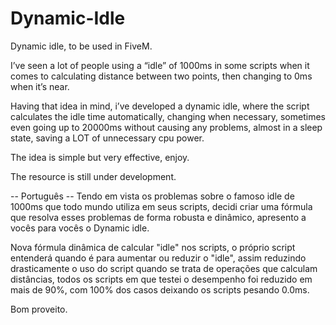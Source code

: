 # Dynamic-Idle
Dynamic idle, to be used in FiveM.

I’ve seen a lot of people using a “idle” of 1000ms in some scripts when it comes to calculating distance between two points, then changing to 0ms when it’s near.

Having that idea in mind, i’ve developed a dynamic idle, where the script calculates the idle time automatically, changing when necessary, sometimes even going up to 20000ms without causing any problems, almost in a sleep state, saving a LOT of unnecessary cpu power.

The idea is simple but very effective, enjoy.

The resource is still under development.

-- Português --
Tendo em vista os problemas sobre o famoso idle de 1000ms que todo mundo utiliza em seus scripts, decidi criar uma fórmula que resolva esses problemas de forma robusta e dinâmico, apresento a vocês para vocês o Dynamic idle.

Nova fórmula dinâmica de calcular "idle" nos scripts, o próprio script entenderá quando é para aumentar ou reduzir o "idle", assim reduzindo drasticamente o uso do script quando se trata de operações que calculam distâncias, todos os scripts em que testei o desempenho foi reduzido em mais de 90%, com 100% dos casos deixando os scripts pesando 0.0ms.

Bom proveito.
